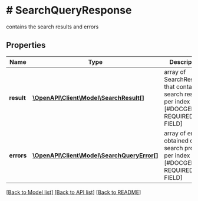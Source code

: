 # # SearchQueryResponse
contains the search results and errors

## Properties 


Name | Type | Description | Notes
------------ | ------------- | ------------- | -------------
**result**| [**\OpenAPI\Client\Model\SearchResult[]**](SearchResult.md) | array of SearchResult that contains search results per index [#DOCGENBUG REQUIRED FIELD]  | [optional]
**errors**| [**\OpenAPI\Client\Model\SearchQueryError[]**](SearchQueryError.md) | array of error obtained during search process per index [#DOCGENBUG REQUIRED FIELD]  | [optional]


[[Back to Model list]](../../README.md#models) [[Back to API list]](../../README.md#endpoints) [[Back to README]](../../README.md)

